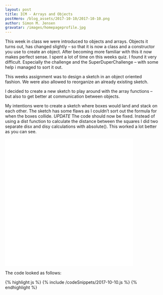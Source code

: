 ```yaml
---
layout: post
title: ICM - Arrays and Objects
postHero: /blog_assets/2017-10-10/2017-10-10.png
author: Simon M. Jensen
gravatar: /images/homepageprofile.jpg
---
```


This week in class we were introduced to objects and arrays. Objects it turns out, has changed slightly – so that it is now a class and a constructor you use to create an object. After becoming more familiar with this it now makes perfect sense. I spent a lot of time on this weeks quiz. I found it very difficult. Especially the challenge and the SuperDuperChallenge – with some help i managed to sort it out.

This weeks assignment was to design a sketch in an object oriented fashion. We were also allowed to reorganize an already existing sketch.

I decided to create a new sketch to play around with the array functions – but also to get better at communication between objects.

My intentions were to create a sketch where boxes would land and stack on each other. The sketch has some flaws as I couldn’t sort out the formula for when the boxes collide. *UPDATE* The code should now be fixed. Instead of using a dist function to calculate the distance between the squares I did two separate disx and disy calculations with absolute(). This worked a lot better as you can see.

<div class="aroundSketch">
<iframe frameborder="0" style= "width: 420px; height: 420px;"  src="/blog_assets/2017-10-10/sketch/index.html" ></iframe>
</div>

The code looked as follows:


<div>
{% highlight js %}
{% include /codeSnippets/2017-10-10.js %}
{% endhighlight %}
</div>

